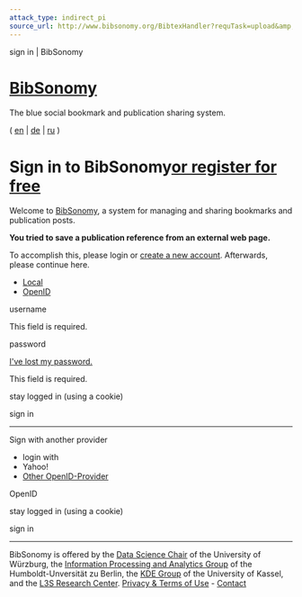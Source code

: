 ```yaml
---
attack_type: indirect_pi
source_url: http://www.bibsonomy.org/BibtexHandler?requTask=upload&amp;url=https://arxiv.org/abs/2402.02309&amp;description=Jailbreaking
---
```


sign in | BibSonomy

# [BibSonomy](/ "home")

The blue social bookmark and publication sharing system.

( [en](/login?notice=login.notice.post.bibtex&lang=en) | [de](/login?notice=login.notice.post.bibtex&lang=de) | [ru](/login?notice=login.notice.post.bibtex&lang=ru) )

# Sign in to BibSonomy[or register for free](/register)

  

Welcome to [BibSonomy](/), a system for managing and sharing bookmarks and publication posts.  
  
**You tried to save a publication reference from an external web page.**  
  
To accomplish this, please login or [create a new account](/register). Afterwards, please continue here.

* [Local](#login_internal)
* [OpenID](#login_openid)

username

This field is required.

password

[I've lost my password.](/reminder)

This field is required.

stay logged in (using a cookie)

sign in

---

Sign with another provider

* login with
* Yahoo!
* [Other OpenID-Provider](#)

OpenID

stay logged in (using a cookie)

sign in

---

BibSonomy is offered by the [Data Science Chair](https://www.informatik.uni-wuerzburg.de/datascience/home/) of the University of Würzburg, the [Information Processing and Analytics Group](https://www.ibi.hu-berlin.de/en/research/Information-processing/) of the Humboldt-Unversität zu Berlin, the [KDE Group](https://www.kde.cs.uni-kassel.de/kontakt.html) of the University of Kassel, and the [L3S Research Center](https://www.l3s.de/). [Privacy & Terms of Use](/help_en/Privacy) - [Contact](/help_en/Contact)
